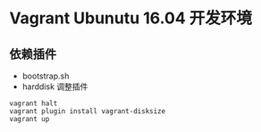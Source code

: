 # Vagrant Ubunutu 16.04 开发环境


## 依赖插件
- bootstrap.sh
- harddisk 调整插件

```
vagrant halt
vagrant plugin install vagrant-disksize
vagrant up

```

